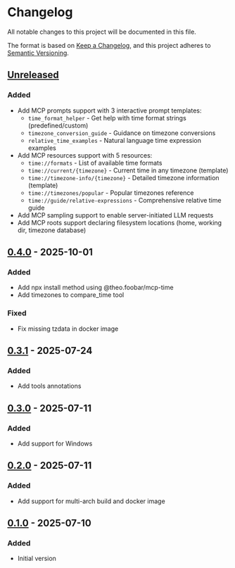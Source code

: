 # Changelog

All notable changes to this project will be documented in this file.

The format is based on [Keep a Changelog](https://keepachangelog.com/en/1.0.0/),
and this project adheres to [Semantic Versioning](https://semver.org/spec/v2.0.0.html).

## [Unreleased]

### Added

- Add MCP prompts support with 3 interactive prompt templates:
  - `time_format_helper` - Get help with time format strings (predefined/custom)
  - `timezone_conversion_guide` - Guidance on timezone conversions
  - `relative_time_examples` - Natural language time expression examples
- Add MCP resources support with 5 resources:
  - `time://formats` - List of available time formats
  - `time://current/{timezone}` - Current time in any timezone (template)
  - `time://timezone-info/{timezone}` - Detailed timezone information (template)
  - `time://timezones/popular` - Popular timezones reference
  - `time://guide/relative-expressions` - Comprehensive relative time guide
- Add MCP sampling support to enable server-initiated LLM requests
- Add MCP roots support declaring filesystem locations (home, working dir, timezone database)

## [0.4.0] - 2025-10-01

### Added

- Add npx install method using @theo.foobar/mcp-time
- Add timezones to compare_time tool

### Fixed

- Fix missing tzdata in docker image

## [0.3.1] - 2025-07-24

### Added

- Add tools annotations

## [0.3.0] - 2025-07-11

### Added

- Add support for Windows

## [0.2.0] - 2025-07-11

### Added

- Add support for multi-arch build and docker image

## [0.1.0] - 2025-07-10

### Added

- Initial version

[Unreleased]: https://github.com/TheoBrigitte/mcp-time/compare/v0.4.0...HEAD
[0.4.0]: https://github.com/TheoBrigitte/mcp-time/compare/v0.3.1...v0.4.0
[0.3.1]: https://github.com/TheoBrigitte/mcp-time/compare/v0.3.0...v0.3.1
[0.3.0]: https://github.com/TheoBrigitte/mcp-time/compare/v0.2.0...v0.3.0
[0.2.0]: https://github.com/TheoBrigitte/mcp-time/compare/v0.1.0...v0.2.0
[0.1.0]: https://github.com/TheoBrigitte/mcp-time/releases/tag/v0.1.0
